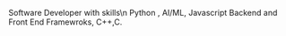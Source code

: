 Software Developer with skills\n
Python , AI/ML, Javascript Backend and Front End Framewroks, C++,C.

